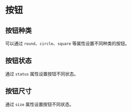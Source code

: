 # 按钮

## 按钮种类

可以通过 `round`、`circle`、`square` 等属性设置不同种类的按钮。

<demo path="../demos/button/type.vue"></demo>

## 按钮状态

通过 `status` 属性设置按钮不同状态。

<demo path="../demos/button/status.vue"></demo>

## 按钮尺寸

通过 `size` 属性设置按钮不同状态。

<demo path="../demos/button/size.vue"></demo>
